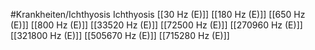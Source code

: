 #Krankheiten/Ichthyosis
Ichthyosis
[[30 Hz (E)]]
[[180 Hz (E)]]
[[650 Hz (E)]]
[[800 Hz (E)]]
[[33520 Hz (E)]]
[[72500 Hz (E)]]
[[270960 Hz (E)]]
[[321800 Hz (E)]]
[[505670 Hz (E)]]
[[715280 Hz (E)]]